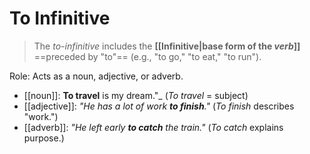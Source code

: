 # To Infinitive

>  The *to-infinitive* includes the **[[Infinitive|base form of the *verb*]]**  ==preceded by "to"== (e.g., "to go," "to eat," "to run").

Role: Acts as a noun, adjective, or adverb.

- [[noun]]: **To travel** is my dream."_ (_To travel_ = subject)
- [[adjective]]: _"He has a lot of work **to finish**."_ (_To finish_ describes "work.")
- [[adverb]]: _"He left early **to catch** the train."_ (_To catch_ explains purpose.)